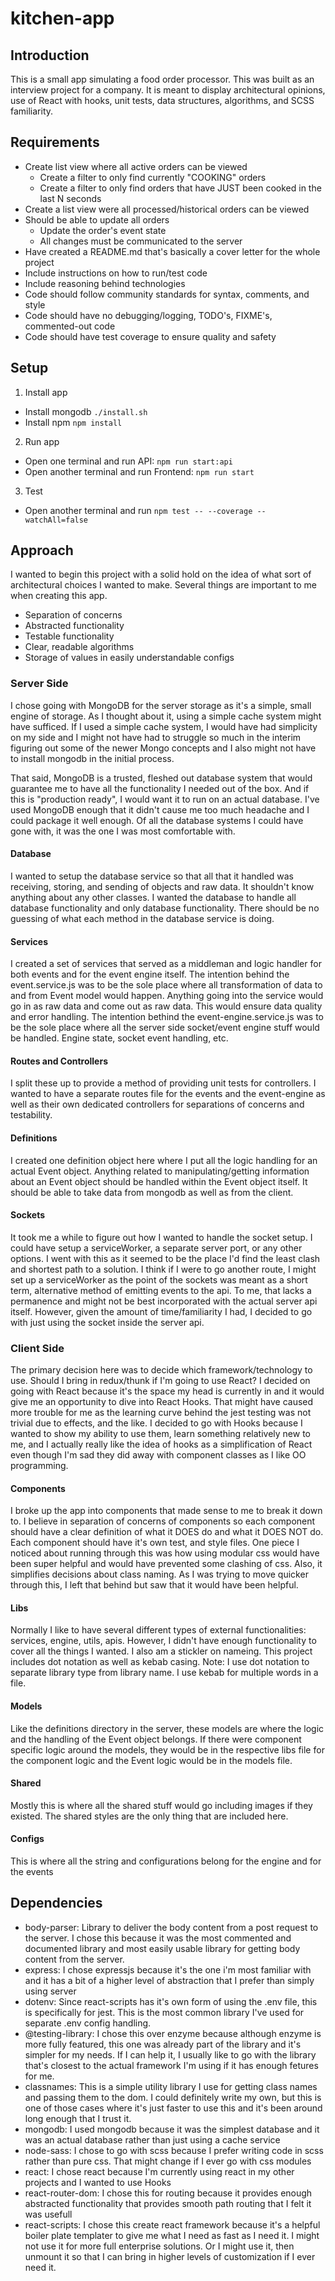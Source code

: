 # kitchen-app

## Introduction

This is a small app simulating a food order processor. This was built as an interview project for a company. It is meant to display architectural opinions, use of React with hooks, unit tests, data structures, algorithms, and SCSS familiarity.

## Requirements

- Create list view where all active orders can be viewed
  - Create a filter to only find currently "COOKING" orders
  - Create a filter to only find orders that have JUST been cooked in the last N seconds
- Create a list view were all processed/historical orders can be viewed
- Should be able to update all orders
  - Update the order's event state
  - All changes must be communicated to the server
- Have created a README.md that's basically a cover letter for the whole project
- Include instructions on how to run/test code
- Include reasoning behind technologies
- Code should follow community standards for syntax, comments, and style
- Code should have no debugging/logging, TODO's, FIXME's, commented-out code
- Code should have test coverage to ensure quality and safety

## Setup

1. Install app

- Install mongodb `./install.sh`
- Install npm `npm install`

2. Run app

- Open one terminal and run API: `npm run start:api`
- Open another terminal and run Frontend: `npm run start`

3. Test

- Open another terminal and run `npm test -- --coverage --watchAll=false`

## Approach

I wanted to begin this project with a solid hold on the idea of what sort of architectural choices I wanted to make. Several things are important to me when creating this app.

- Separation of concerns
- Abstracted functionality
- Testable functionality
- Clear, readable algorithms
- Storage of values in easily understandable configs

### Server Side

I chose going with MongoDB for the server storage as it's a simple, small engine of storage. As I thought about it, using a simple cache system might have sufficed. If I used a simple cache system, I would have had simplicity on my side and I might not have had to struggle so much in the interim figuring out some of the newer Mongo concepts and I also might not have to install mongodb in the initial process.

That said, MongoDB is a trusted, fleshed out database system that would guarantee me to have all the functionality I needed out of the box. And if this is "production ready", I would want it to run on an actual database. I've used MongoDB enough that it didn't cause me too much headache and I could package it well enough. Of all the database systems I could have gone with, it was the one I was most comfortable with.

#### Database

I wanted to setup the database service so that all that it handled was receiving, storing, and sending of objects and raw data. It shouldn't know anything about any other classes. I wanted the database to handle all database functionality and only database functionality. There should be no guessing of what each method in the database service is doing.

#### Services

I created a set of services that served as a middleman and logic handler for both events and for the event engine itself.
The intention behind the event.service.js was to be the sole place where all transformation of data to and from Event model would happen. Anything going into the service would go in as raw data and come out as raw data. This would ensure data quality and error handling.
The intention bethind the event-engine.service.js was to be the sole place where all the server side socket/event engine stuff would be handled. Engine state, socket event handling, etc.

#### Routes and Controllers

I split these up to provide a method of providing unit tests for controllers. I wanted to have a separate routes file for the events and the event-engine as well as their own dedicated controllers for separations of concerns and testability.

#### Definitions

I created one definition object here where I put all the logic handling for an actual Event object. Anything related to manipulating/getting information about an Event object should be handled within the Event object itself. It should be able to take data from mongodb as well as from the client.

#### Sockets

It took me a while to figure out how I wanted to handle the socket setup. I could have setup a serviceWorker, a separate server port, or any other options. I went with this as it seemed to be the place I'd find the least clash and shortest path to a solution. I think if I were to go another route, I might set up a serviceWorker as the point of the sockets was meant as a short term, alternative method of emitting events to the api. To me, that lacks a permanence and might not be best incorporated with the actual server api itself. However, given the amount of time/familiarity I had, I decided to go with just using the socket inside the server api.

### Client Side

The primary decision here was to decide which framework/technology to use. Should I bring in redux/thunk if I'm going to use React? I decided on going with React because it's the space my head is currently in and it would give me an opportunity to dive into React Hooks. That might have caused more trouble for me as the learning curve behind the jest testing was not trivial due to effects, and the like. I decided to go with Hooks because I wanted to show my ability to use them, learn something relatively new to me, and I actually really like the idea of hooks as a simplification of React even though I'm sad they did away with component classes as I like OO programming.

#### Components

I broke up the app into components that made sense to me to break it down to. I believe in separation of concerns of components so each component should have a clear definition of what it DOES do and what it DOES NOT do. Each component should have it's own test, and style files. One piece I noticed about running through this was how using modular css would have been super helpful and would have prevented some clashing of css. Also, it simplifies decisions about class naming. As I was trying to move quicker through this, I left that behind but saw that it would have been helpful.

#### Libs

Normally I like to have several different types of external functionalities: services, engine, utils, apis. However, I didn't have enough functionality to cover all the things I wanted. I also am a stickler on nameing. This project includes dot notation as well as kebab casing.
Note: I use dot notation to separate library type from library name. I use kebab for multiple words in a file.

#### Models

Like the definitions directory in the server, these models are where the logic and the handling of the Event object belongs. If there were component specific logic around the models, they would be in the respective libs file for the component logic and the Event logic would be in the models file.

#### Shared

Mostly this is where all the shared stuff would go including images if they existed. The shared styles are the only thing that are included here.

#### Configs

This is where all the string and configurations belong for the engine and for the events

## Dependencies

- body-parser:
  Library to deliver the body content from a post request to the server. I chose this because it was the most commented and documented library and most easily usable library for getting body content from the server.
- express:
  I chose expressjs because it's the one i'm most familiar with and it has a bit of a higher level of abstraction that I prefer than simply using server
- dotenv:
  Since react-scripts has it's own form of using the .env file, this is specifically for jest. This is the most common library I've used for separate .env config handling.
- @testing-library:
  I chose this over enzyme because although enzyme is more fully featured, this one was already part of the library and it's simpler for my needs. If I can help it, I usually like to go with the library that's closest to the actual framework I'm using if it has enough fetures for me.
- classnames:
  This is a simple utility library I use for getting class names and passing them to the dom. I could definitely write my own, but this is one of those cases where it's just faster to use this and it's been around long enough that I trust it.
- mongodb:
  I used mongodb because it was the simplest database and it was an actual database rather than just using a cache service
- node-sass:
  I chose to go with scss because I prefer writing code in scss rather than pure css. That might change if I ever go with css modules
- react:
  I chose react because I'm currently using react in my other projects and I wanted to use Hooks
- react-router-dom:
  I chose this for routing because it provides enough abstracted functionality that provides smooth path routing that I felt it was usefull
- react-scripts:
  I chose this create react framework because it's a helpful boiler plate templater to give me what I need as fast as I need it. I might not use it for more full enterprise solutions. Or I might use it, then unmount it so that I can bring in higher levels of customization if I ever need it.
